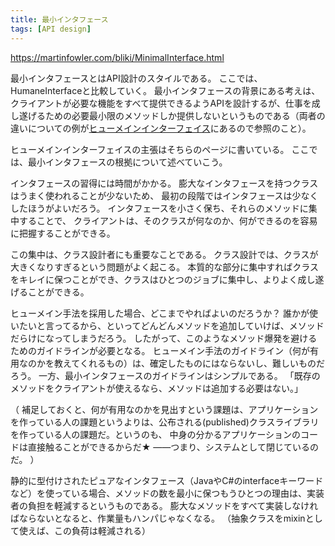 ```yaml
---
title: 最小インタフェース
tags: [API design]
---
```


https://martinfowler.com/bliki/MinimalInterface.html

最小インタフェースとはAPI設計のスタイルである。
ここでは、HumaneInterfaceと比較していく。
最小インタフェースの背景にある考えは、クライアントが必要な機能をすべて提供できるようAPIを設計するが、仕事を成し遂げるための必要最小限のメソッドしか提供しないというものである（両者の違いについての例が[ヒューメインインターフェイス](/HumaneInterface)にあるので参照のこと）。

ヒューメインインターフェイスの主張はそちらのページに書いている。
ここでは、最小インタフェースの根拠について述べていこう。

インタフェースの習得には時間がかかる。
膨大なインタフェースを持つクラスはうまく使われることが少ないため、
最初の段階ではインタフェースは少なくしたほうがよいだろう。
インタフェースを小さく保ち、それらのメソッドに集中することで、
クライアントは、そのクラスが何なのか、何ができるのを容易に把握することができる。

この集中は、クラス設計者にも重要なことである。
クラス設計では、クラスが大きくなりすぎるという問題がよく起こる。
本質的な部分に集中すればクラスをキレイに保つことができ、クラスはひとつのジョブに集中し、よりよく成し遂げることができる。

ヒューメイン手法を採用した場合、どこまでやればよいのだろうか？
誰かが使いたいと言ってるから、といってどんどんメソッドを追加していけば、メソッドだらけになってしまうだろう。
したがって、このようなメソッド爆発を避けるためのガイドラインが必要となる。
ヒューメイン手法のガイドライン（何が有用なのかを教えてくれるもの）は、確定したものにはならないし、難しいものだろう。
一方、最小インタフェースのガイドラインはシンプルである。
「既存のメソッドをクライアントが使えるなら、メソッドは追加する必要はない。」

（
補足しておくと、何が有用なのかを見出すという課題は、アプリケーションを作っている人の課題というよりは、公布される(published)クラスライブラリを作っている人の課題だ。というのも、
中身の分かるアプリケーションのコードは直接触ることができるからだ★
——つまり、システムとして閉じているのだ。
）

静的に型付けされたピュアなインタフェース（JavaやC#のinterfaceキーワードなど）を使っている場合、メソッドの数を最小に保つもうひとつの理由は、実装者の負担を軽減するというものである。
膨大なメソッドをすべて実装しなければならないとなると、作業量もハンパじゃなくなる。
（抽象クラスをmixinとして使えば、この負荷は軽減される）
